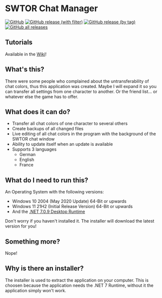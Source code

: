 # SWTOR Chat Manager

[![GitHub](https://img.shields.io/github/license/zagrthos/SWTOR-ChatColorManager)](https://github.com/Zagrthos/SWTOR-ChatColorManager/blob/master/LICENSE.txt) [![GitHub release (with filter)](https://img.shields.io/github/v/release/zagrthos/SWTOR-ChatColorManager)](https://github.com/Zagrthos/SWTOR-ChatColorManager/releases/latest) [![GitHub release (by tag)](https://img.shields.io/github/downloads/zagrthos/SWTOR-ChatColorManager/v1.5.1/total)](https://github.com/Zagrthos/SWTOR-ChatColorManager/releases/tag/v1.5.1) [![GitHub all releases](https://img.shields.io/github/downloads/zagrthos/SWTOR-ChatColorManager/total)](https://github.com/Zagrthos/SWTOR-ChatColorManager/releases)

## Tutorials
Available in the [Wiki](https://github.com/Zagrthos/SWTOR-ChatColorManager/wiki)!

## What's this?
There were some people who complained about the untransferability of chat colors, thus this application was created.
Maybe I will expand it so you can transfer all settings from one character to another. Or the friend list... or whatever else the game has to offer.

## What does it can do?
- Transfer all chat colors of one character to several others
- Create backups of all changed files
- Live editing of all chat colors in the program with the background of the SWTOR chat window
- Ability to update itself when an update is available
- Supports 3 languages
  - German
  - English
  - France

## What do I need to run this?
An Operating System with the following versions:
- Windows 10 2004 (May 2020 Update) 64-Bit or upwards
- Windows 11 21H2 (Initial Release Version) 64-Bit or upwards
- And the [.NET 7.0.9 Desktop Runtime](https://dotnet.microsoft.com/en-us/download/dotnet/thank-you/runtime-desktop-7.0.9-windows-x64-installer)

Don't worry if you haven't installed it. The installer will download the latest version for you!

## Something more?
Nope!

## Why is there an installer?
The installer is used to extract the application on your computer. This is choosen because the application needs the .NET 7 Runtime, without it the application simply won't work.
